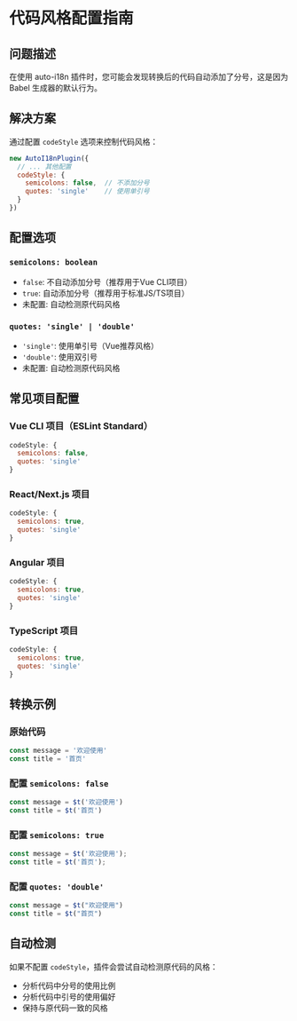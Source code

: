 # 代码风格配置指南

## 问题描述

在使用 auto-i18n 插件时，您可能会发现转换后的代码自动添加了分号，这是因为 Babel 生成器的默认行为。

## 解决方案

通过配置 `codeStyle` 选项来控制代码风格：

```javascript
new AutoI18nPlugin({
  // ... 其他配置
  codeStyle: {
    semicolons: false,  // 不添加分号
    quotes: 'single'    // 使用单引号
  }
})
```

## 配置选项

### `semicolons: boolean`
- `false`: 不自动添加分号（推荐用于Vue CLI项目）
- `true`: 自动添加分号（推荐用于标准JS/TS项目）
- 未配置: 自动检测原代码风格

### `quotes: 'single' | 'double'`
- `'single'`: 使用单引号（Vue推荐风格）
- `'double'`: 使用双引号
- 未配置: 自动检测原代码风格

## 常见项目配置

### Vue CLI 项目（ESLint Standard）
```javascript
codeStyle: {
  semicolons: false,
  quotes: 'single'
}
```

### React/Next.js 项目
```javascript
codeStyle: {
  semicolons: true,
  quotes: 'single'
}
```

### Angular 项目
```javascript
codeStyle: {
  semicolons: true,
  quotes: 'single'
}
```

### TypeScript 项目
```javascript
codeStyle: {
  semicolons: true,
  quotes: 'single'
}
```

## 转换示例

### 原始代码
```javascript
const message = '欢迎使用'
const title = '首页'
```

### 配置 `semicolons: false`
```javascript
const message = $t('欢迎使用')
const title = $t('首页')
```

### 配置 `semicolons: true`
```javascript
const message = $t('欢迎使用');
const title = $t('首页');
```

### 配置 `quotes: 'double'`
```javascript
const message = $t("欢迎使用")
const title = $t("首页")
```

## 自动检测

如果不配置 `codeStyle`，插件会尝试自动检测原代码的风格：
- 分析代码中分号的使用比例
- 分析代码中引号的使用偏好
- 保持与原代码一致的风格